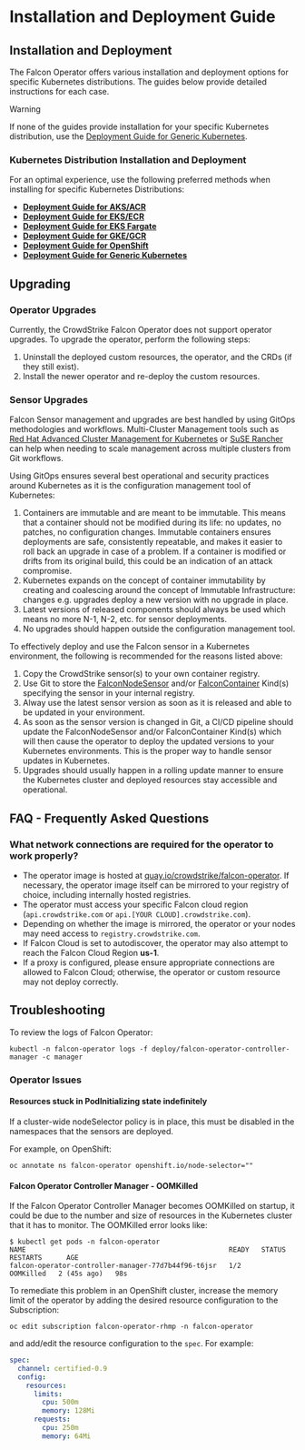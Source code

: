 # Installation and Deployment Guide

## Installation and Deployment

The Falcon Operator offers various installation and deployment options for specific Kubernetes distributions. The guides below provide detailed instructions for each case.

> [!WARNING]
> If none of the guides provide installation for your specific Kubernetes distribution, use the [Deployment Guide for Generic Kubernetes](./deployment/generic/README.md).

### Kubernetes Distribution Installation and Deployment

For an optimal experience, use the following preferred methods when installing for specific Kubernetes Distributions:

- **[Deployment Guide for AKS/ACR](./deployment/azure/README.md)**
- **[Deployment Guide for EKS/ECR](./deployment/eks/README.md)**
- **[Deployment Guide for EKS Fargate](./deployment/eks-fargate/README.md)**
- **[Deployment Guide for GKE/GCR](./deployment/gke/README.md)**
- **[Deployment Guide for OpenShift](./deployment/openshift/README.md)**
- **[Deployment Guide for Generic Kubernetes](./deployment/generic/README.md)**

## Upgrading

### Operator Upgrades

Currently, the CrowdStrike Falcon Operator does not support operator upgrades. To upgrade the operator, perform the following steps:

1. Uninstall the deployed custom resources, the operator, and the CRDs (if they still exist).
2. Install the newer operator and re-deploy the custom resources.

### Sensor Upgrades

Falcon Sensor management and upgrades are best handled by using GitOps methodologies and workflows. Multi-Cluster Management tools such as [Red Hat Advanced Cluster Management for Kubernetes](https://www.redhat.com/en/technologies/management/advanced-cluster-management) or [SuSE Rancher](https://www.rancher.com/products/rancher) can help when needing to scale management across multiple clusters from Git workflows.

Using GitOps ensures several best operational and security practices around Kubernetes as it is the configuration management tool of Kubernetes:

1. Containers are immutable and are meant to be immutable. This means that a container should not be modified during its life: no updates, no patches, no configuration changes. Immutable containers ensures
   deployments are safe, consistently repeatable, and makes it easier to roll back an upgrade in case of a problem. If a container is modified or drifts from its original build, this could be an indication of an attack compromise.
2. Kubernetes expands on the concept of container immutability by creating and coalescing around the concept of Immutable Infrastructure: changes e.g. upgrades deploy a new version with no upgrade in place.
3. Latest versions of released components should always be used which means no more N-1, N-2, etc. for sensor deployments.
4. No upgrades should happen outside the configuration management tool.

To effectively deploy and use the Falcon sensor in a Kubernetes environment, the following is recommended for the reasons listed above:

1. Copy the CrowdStrike sensor(s) to your own container registry.
2. Use Git to store the [FalconNodeSensor](https://github.com/crowdstrike/falcon-operator/tree/main/config/samples) and/or [FalconContainer](https://github.com/crowdstrike/falcon-operator/tree/main/config/samples) Kind(s) specifying the sensor in your internal registry.
3. Alway use the latest sensor version as soon as it is released and able to be updated in your environment.
4. As soon as the sensor version is changed in Git, a CI/CD pipeline should update the FalconNodeSensor and/or FalconContainer Kind(s) which will then cause the operator to deploy the updated versions to your Kubernetes environments. This is the proper way to handle sensor updates in Kubernetes.
5. Upgrades should usually happen in a rolling update manner to ensure the Kubernetes cluster and deployed resources stay accessible and operational.

## FAQ - Frequently Asked Questions

### What network connections are required for the operator to work properly?

- The operator image is hosted at [quay.io/crowdstrike/falcon-operator](https://quay.io/crowdstrike/falcon-operator). If necessary, the operator image itself can be mirrored to your registry of choice, including internally hosted registries.
- The operator must access your specific Falcon cloud region (`api.crowdstrike.com` or `api.[YOUR CLOUD].crowdstrike.com`).
- Depending on whether the image is mirrored, the operator or your nodes may need access to `registry.crowdstrike.com`.
- If Falcon Cloud is set to autodiscover, the operator may also attempt to reach the Falcon Cloud Region **us-1**.
- If a proxy is configured, please ensure appropriate connections are allowed to Falcon Cloud; otherwise, the operator or custom resource may not deploy correctly.

## Troubleshooting

To review the logs of Falcon Operator:

```shell
kubectl -n falcon-operator logs -f deploy/falcon-operator-controller-manager -c manager
```

### Operator Issues

#### Resources stuck in PodInitializing state indefinitely

If a cluster-wide nodeSelector policy is in place, this must be disabled in the namespaces that the sensors are deployed.

For example, on OpenShift:

```shell
oc annotate ns falcon-operator openshift.io/node-selector=""
```

#### Falcon Operator Controller Manager - OOMKilled
If the Falcon Operator Controller Manager becomes OOMKilled on startup, it could be due to the number and size of resources in the Kubernetes cluster that it has to monitor.
The OOMKilled error looks like:

```shell
$ kubectl get pods -n falcon-operator
NAME                                                  READY   STATUS      RESTARTS      AGE
falcon-operator-controller-manager-77d7b44f96-t6jsr   1/2     OOMKilled   2 (45s ago)   98s
```

To remediate this problem in an OpenShift cluster, increase the memory limit of the operator by adding the desired resource configuration to the Subscription:

```shell
oc edit subscription falcon-operator-rhmp -n falcon-operator
```

and add/edit the resource configuration to the `spec`. For example:

```yaml
spec:
  channel: certified-0.9
  config:
    resources:
      limits:
        cpu: 500m
        memory: 128Mi
      requests:
        cpu: 250m
        memory: 64Mi
```
